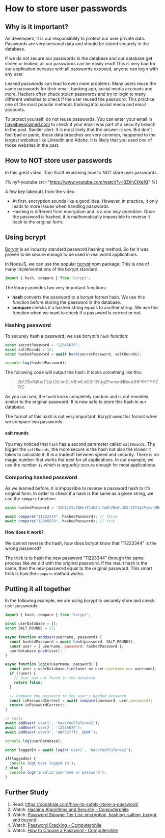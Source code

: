 # How to store user passwords

## Why is it important?
As developers, it is our responsibility to protect our user private data. Passwords are very personal data and should be stored securely in the database. 

If we do not secure our passwords in the database and our database get stolen or leaked, all our passwords can be easily read! This is very bad for our application because with all passwords exposed, anyone can login with any user. 

Leaked passwords can lead to even more problems: Many users reuse the same passwords for their email, banking app, social media accounts and more. Hackers often check stolen passwords and try to login to many different websites to check if the user reused the password. This practice one of the most popular methods hacking into social media and email accounts.

To protect yourself, do not reuse passwords. You can enter your email in [haveibeenpwned.com](https://haveibeenpwned.com/) to check if your email was part of a security breach in the past. Spoiler alert: It is most likely that the answer is yes. But don't feel bad or panic, those data breaches are very common, happened to the largest websites like LinkedIn and Adobe. It is likely that you used one of those websites in the past. 

## How to NOT store user passwords

In this great video, Tom Scott explaining how to NOT store user passwords. 

{% hyf-youtube src="https://www.youtube.com/watch?v=8ZtInClXe1Q" %}

A few key takeouts from the video:
* At first, encryption sounds like a good idea. However, in practice, it only leads to more issues when handling passwords.
* Hashing is different from encryption and is a _one way operation_. Once the password is hashed, it is mathematically impossible to reverse it back to the original form. 

## Using bcrypt
[Bcrypt](https://en.wikipedia.org/wiki/Bcrypt) is an industry standard password hashing method. So far it was proven to be secure enough to be used in real world applications. 

In NodeJS, we can use the popular [bcrypt](https://www.npmjs.com/package/bcrypt) npm package. This is one of many implementations of the bcrypt standard.

```javascript
import { hash, compare } from 'bcrypt';
```

The library provides two very important functions:
* **hash** converts the password to a bcrypt format hash. We use this function before storing the password in the database.
* **compare** checks if a hashed string equals to another string. We use this function when we want to check if a password is correct or not.

### Hashing password
 
To securely hash a password, we use bcrypt's `hash` function:

```javascript
const secretPassword = "12345678";
const saltRounds = 12;
const hashedPassword = await hash(secretPassword, saltRounds);

console.log(hashedPassword);
```

The following code will output the hash. It looks something like this:
> $2b$12$vfQ6eiT2aU2d.Im0LVBm6.dG3r1IYJg2FxmsnNBsuUHFPHTYYZ7rO

As you can see, the hash looks completely random and is not remotely similar to the original password. It is now safe to store this hash in our database.

The format of this hash is not very important. Bcrypt uses this format when we compare two passwords. 

#### salt rounds
You may noticed that `hash` has a second parameter called `saltRounds`. The bigger the `saltRounds`, the more secure is the hash but also the slower it takes to calculate it. It is a tradeoff between speed and security. There is no magic number that works the best for all applications. In our example, we use the number `12` which is *arguably* secure enough for most applications.

### Comparing hashed password
As we learned before, it is impossible to reverse a password hash to it's original form. In order to check if a hash is the same as a given string, we use the `compare` function:

```javascript
const hashedPassword = '$2b$12$vfQ6eiT2aU2d.Im0LVBm6.dG3r1IYJg2FxmsnNBsuUHFPHTYYZ7rO';

await compare("11223344", hashedPassword); // false
await compare("12345678", hashedPassword); // true
```

#### How does it work?
We cannot reverse the hash, how does bcrypt know that "11223344" is the wrong password? 

The trick is to hash the new password "11223344" through the same process like we did with the original password. If the result hash is the same, then the new password equal to the original password. This smart trick is how the `compare` method works.

## Putting it all together
In the following example, we are using bcrypt to securely store and check user passwords:

```javascript
import { hash, compare } from 'bcrypt';

const userDatabase = [];
const SALT_ROUNDS = 12;

async function addUser(username, password) {
  const hashedPassword = await hash(password, SALT_ROUNDS);
  const user = { username, password: hashedPassword };
  userDatabase.push(user);
}

async function login(username, password) {
  const user = userDatabase.find(user => user.username === username);
  if (!user) {
    // User was not found in the database
    return false;
  }

  // Compare the password to the user's hashed password
  const isPasswordCorrect = await compare(password, user.password);
  return isPasswordCorrect;
}

// tests
await addUser('user1', 'hackYouRFuTure42');
await addUser('user2', '12345678');
await addUser('user3', 'ADF32rff2__@@@f');

console.log(userDatabase);

const loggedIn = await login('user1', 'hackYouRFuTure42');

if(loggedIn) {
  console.log('User logged in');
} else {
  console.log('Invalid username or password');
}
```

## Further Study

1. Read: https://codahale.com/how-to-safely-store-a-password/
1. Watch: [Hashing Algorithms and Security - Computerphile](https://www.youtube.com/watch?v=b4b8ktEV4Bg)
1. Watch: [Password Storage Tier List: encryption, hashing, salting, bcrypt, and beyond](https://www.youtube.com/watch?v=qgpsIBLvrGY)
1. Watch: [Password Cracking - Computerphile](https://www.youtube.com/watch?v=7U-RbOKanYs)
1. Watch: [ How to Choose a Password - Computerphile](https://www.youtube.com/watch?v=3NjQ9b3pgIg)

